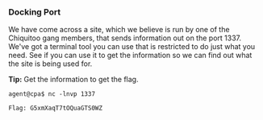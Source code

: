 ### Docking Port

We have come across a site, which we believe is run by one of the Chiquitoo gang members, that sends information out on the port 1337. We've got a terminal tool you can use that is restricted to do just what you need. See if you can use it to get the information so we can find out what the site is being used for.

**Tip:** Get the information to get the flag.

```
agent@cpa$ nc -lnvp 1337

Flag: G5xmXaqT7tOQuaGTS0WZ
```